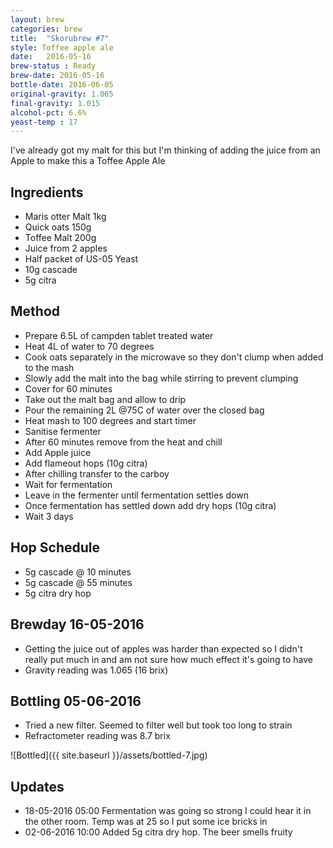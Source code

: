 ```yaml
---
layout: brew
categories: brew
title:  "Skorubrew #7"
style: Toffee apple ale
date:   2016-05-16
brew-status : Ready
brew-date: 2016-05-16
bottle-date: 2016-06-05
original-gravity: 1.065
final-gravity: 1.015
alcohol-pct: 6.6%
yeast-temp : 17
---
```


I've already got my malt for this but I'm thinking of adding the juice from an Apple to make this a Toffee Apple Ale

Ingredients
-----

* Maris otter Malt 1kg
* Quick oats 150g
* Toffee Malt 200g
* Juice from 2 apples
* Half packet of US-05 Yeast
* 10g cascade
* 5g citra

Method
-------

* Prepare 6.5L of campden tablet treated water
* Heat 4L of water to 70 degrees
* Cook oats separately in the microwave so they don't clump when added to the mash
* Slowly add the malt into the bag while stirring to prevent clumping
* Cover for 60 minutes
* Take out the malt bag and allow to drip
* Pour the remaining 2L @75C of water over the closed bag
* Heat mash to 100 degrees and start timer
* Sanitise fermenter
* After 60 minutes remove from the heat and chill
* Add Apple juice
* Add flameout hops (10g citra)
* After chilling transfer to the carboy
* Wait for fermentation
* Leave in the fermenter until fermentation settles down
* Once fermentation has settled down add dry hops (10g citra)
* Wait 3 days

Hop Schedule
-------------

* 5g cascade @ 10 minutes
* 5g cascade @ 55 minutes
* 5g citra dry hop

Brewday 16-05-2016
----------

* Getting the juice out of apples was harder than expected so I didn't really put much in and am not sure how much effect it's going to have
* Gravity reading was 1.065 (16 brix)

Bottling 05-06-2016
---------

* Tried a new filter. Seemed to filter well but took too long to strain
* Refractometer reading was 8.7 brix

![Bottled]({{ site.baseurl }}/assets/bottled-7.jpg)

Updates
-------

* 18-05-2016 05:00 Fermentation was going so strong I could hear it in the other room. Temp was at 25 so I put some ice bricks in
* 02-06-2016 10:00 Added 5g citra dry hop. The beer smells fruity